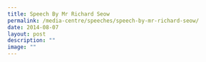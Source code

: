 ```yaml
---
title: Speech By Mr Richard Seow
permalink: /media-centre/speeches/speech-by-mr-richard-seow/
date: 2014-08-07
layout: post
description: ""
image: ""
---
```

